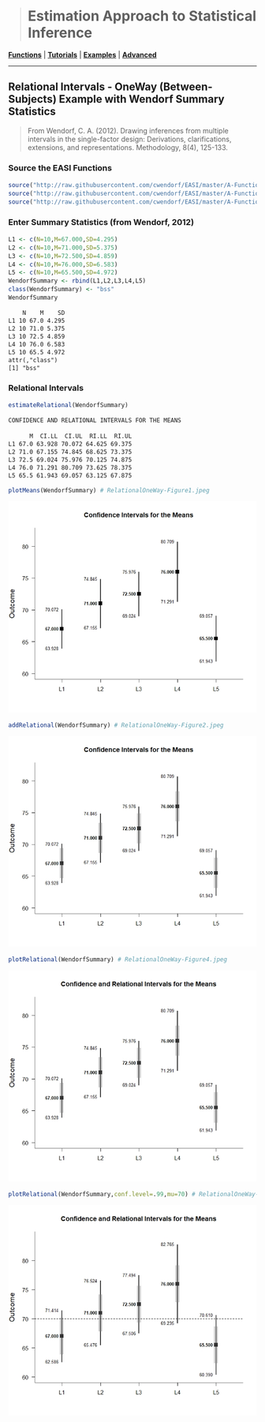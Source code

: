 ># Estimation Approach to Statistical Inference

[**Functions**](../../A-Functions) | 
[**Tutorials**](../../B-Tutorials) | 
[**Examples**](../../C-Examples) | 
[**Advanced**](../../D-Advanced)

---

## Relational Intervals - OneWay (Between-Subjects) Example with Wendorf Summary Statistics

> From Wendorf, C. A. (2012). Drawing inferences from multiple intervals in the single-factor design: Derivations, clarifications, extensions, and representations. Methodology, 8(4), 125-133.

### Source the EASI Functions

```r
source("http://raw.githubusercontent.com/cwendorf/EASI/master/A-Functions/ALL-EASI-FUNCTIONS.R")
source("http://raw.githubusercontent.com/cwendorf/EASI/master/A-Functions/omnibusExtension.R")
source("http://raw.githubusercontent.com/cwendorf/EASI/master/A-Functions/relationalExtension.R")
```

### Enter Summary Statistics (from Wendorf, 2012)

```r
L1 <- c(N=10,M=67.000,SD=4.295)
L2 <- c(N=10,M=71.000,SD=5.375)
L3 <- c(N=10,M=72.500,SD=4.859)
L4 <- c(N=10,M=76.000,SD=6.583)
L5 <- c(N=10,M=65.500,SD=4.972)
WendorfSummary <- rbind(L1,L2,L3,L4,L5)
class(WendorfSummary) <- "bss"
WendorfSummary
```
```
    N    M    SD
L1 10 67.0 4.295
L2 10 71.0 5.375
L3 10 72.5 4.859
L4 10 76.0 6.583
L5 10 65.5 4.972
attr(,"class")
[1] "bss"
```

### Relational Intervals

```r
estimateRelational(WendorfSummary)
```
```
CONFIDENCE AND RELATIONAL INTERVALS FOR THE MEANS

      M  CI.LL  CI.UL  RI.LL  RI.UL
L1 67.0 63.928 70.072 64.625 69.375
L2 71.0 67.155 74.845 68.625 73.375
L3 72.5 69.024 75.976 70.125 74.875
L4 76.0 71.291 80.709 73.625 78.375
L5 65.5 61.943 69.057 63.125 67.875
```

```r
plotMeans(WendorfSummary) # RelationalOneWay-Figure1.jpeg
```
<kbd><img src="RelationalOneWay-Figure1.jpeg"></kbd>
```r
addRelational(WendorfSummary) # RelationalOneWay-Figure2.jpeg
```
<kbd><img src="RelationalOneWay-Figure2.jpeg"></kbd>
```r
plotRelational(WendorfSummary) # RelationalOneWay-Figure4.jpeg
```
<kbd><img src="RelationalOneWay-Figure4.jpeg"></kbd>
```r
plotRelational(WendorfSummary,conf.level=.99,mu=70) # RelationalOneWay-Figure5.jpeg
```
<kbd><img src="RelationalOneWay-Figure5.jpeg"></kbd>
